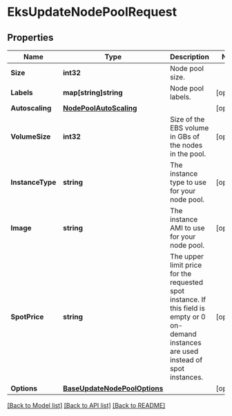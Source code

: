 # EksUpdateNodePoolRequest

## Properties

Name | Type | Description | Notes
------------ | ------------- | ------------- | -------------
**Size** | **int32** | Node pool size. | 
**Labels** | **map[string]string** | Node pool labels. | [optional] 
**Autoscaling** | [**NodePoolAutoScaling**](NodePoolAutoScaling.md) |  | [optional] 
**VolumeSize** | **int32** | Size of the EBS volume in GBs of the nodes in the pool. | [optional] 
**InstanceType** | **string** | The instance type to use for your node pool. | [optional] 
**Image** | **string** | The instance AMI to use for your node pool. | [optional] 
**SpotPrice** | **string** | The upper limit price for the requested spot instance. If this field is empty or 0 on-demand instances are used instead of spot instances. | [optional] 
**Options** | [**BaseUpdateNodePoolOptions**](BaseUpdateNodePoolOptions.md) |  | [optional] 

[[Back to Model list]](../README.md#documentation-for-models) [[Back to API list]](../README.md#documentation-for-api-endpoints) [[Back to README]](../README.md)


